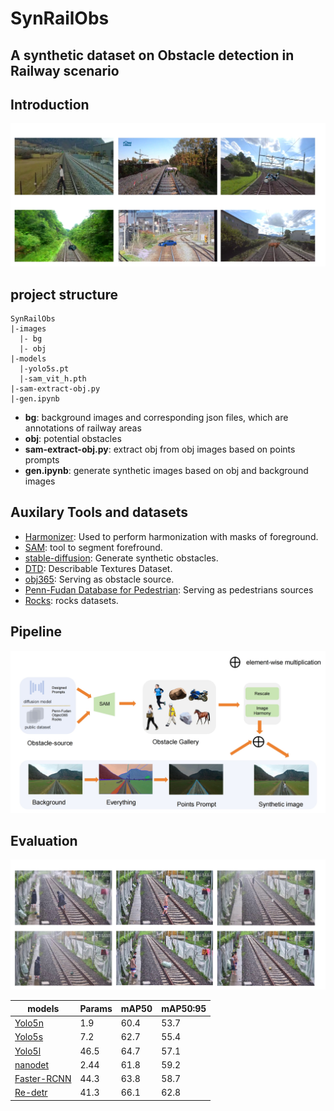 # SynRailObs

## A synthetic dataset on Obstacle detection in Railway scenario

## Introduction
![intro](md-imgs/samples.png)


## project structure
```
SynRailObs
|-images
  |- bg
  |- obj
|-models
  |-yolo5s.pt
  |-sam_vit_h.pth
|-sam-extract-obj.py
|-gen.ipynb
```
* **bg**: background images and corresponding json files, which are annotations
of railway areas  
* **obj**: potential obstacles  
* **sam-extract-obj.py**: extract obj from obj images based on points prompts  
* **gen.ipynb**: generate synthetic images based on obj and background images

## Auxilary Tools and datasets
* [Harmonizer](https://github.com/ZHKKKe/Harmonizer): Used to perform harmonization
with masks of foreground.
* [SAM](https://github.com/facebookresearch/segment-anything): tool to segment forefround.
* [stable-diffusion](https://huggingface.co/stabilityai/stable-diffusion-2-1): Generate synthetic obstacles.
* [DTD](https://www.robots.ox.ac.uk/~vgg/data/dtd/): Describable Textures Dataset.
* [obj365](https://www.objects365.org/overview.html): Serving as obstacle source.
* [Penn-Fudan Database for Pedestrian](https://www.cis.upenn.edu/~jshi/ped_html/): Serving as pedestrians sources
* [Rocks](https://www.kaggle.com/datasets/salmaneunus/rock-classification): rocks datasets.

## Pipeline
![intro](md-imgs/workflow.png)

## Evaluation
![evaluation](md-imgs/evaluation.png)


| models                                                       | Params | mAP50 | mAP50:95 |
|--------------------------------------------------------------|--------|-------|----------|
| [Yolo5n](https://github.com/ultralytics/yolov5)              | 1.9    | 60.4  | 53.7     |
| [Yolo5s](https://github.com/ultralytics/yolov5)              | 7.2    | 62.7  | 55.4     |
| [Yolo5l](https://github.com/ultralytics/yolov5)              | 46.5   | 64.7  | 57.1     |
| [nanodet](https://github.com/RangiLyu/nanodet)               | 2.44   | 61.8  | 59.2     |
| [Faster-RCNN](https://github.com/jwyang/faster-rcnn.pytorch) | 44.3   | 63.8  | 58.7     |
| [Re-detr](https://docs.ultralytics.com/models/rtdetr/)       | 41.3   | 66.1  | 62.8     |
